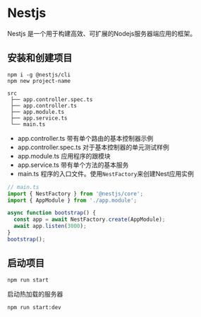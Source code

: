 # Nestjs

Nestjs 是一个用于构建高效、可扩展的Nodejs服务器端应用的框架。

## 安装和创建项目

~~~ shell
npm i -g @nestjs/cli
npm new project-name
~~~

```
src
 ├── app.controller.spec.ts
 ├── app.controller.ts
 ├── app.module.ts
 ├── app.service.ts
 └── main.ts
```

*   app.controller.ts 带有单个路由的基本控制器示例
*   app.controller.spec.ts 对于基本控制器的单元测试样例
*   app.module.ts 应用程序的跟模块
*   app.service.ts 带有单个方法的基本服务
*   main.ts 程序的入口文件。使用`NestFactory`来创建Nest应用实例

~~~ ts
// main.ts
import { NestFactory } from '@nestjs/core';
import { AppModule } from './app.module';

async function bootstrap() {
  const app = await NestFactory.create(AppModule);
  await app.listen(3000);
}
bootstrap();
~~~

## 启动项目

~~~ shell
npm run start
~~~

启动热加载的服务器

~~~ shell
npm run start:dev
~~~

